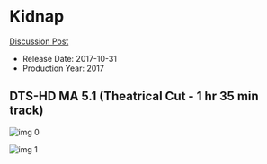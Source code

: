 # Kidnap

[Discussion Post](https://www.avsforum.com/threads/bass-eq-for-filtered-movies.2995212/post-58457324)

* Release Date: 2017-10-31
* Production Year: 2017

## DTS-HD MA 5.1 (Theatrical Cut - 1 hr 35 min track)

![img 0](https://i.imgur.com/gcljl80.jpg)

![img 1](https://i.imgur.com/yG1LPsu.png)

